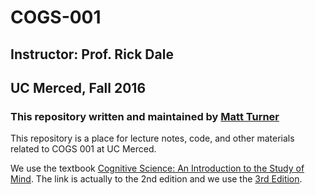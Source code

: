 # COGS-001

## Instructor: Prof. Rick Dale

## UC Merced, Fall 2016

### This repository written and maintained by [Matt Turner](mailto:mturner8@ucmerced.edu)

This repository is a place for lecture notes, code, and other materials related to COGS 001 at UC Merced.

We use the textbook [Cognitive Science: An Introduction to the Study of Mind](
http://www2.fiit.stuba.sk/~kvasnicka/CognitiveScience/Friedenberg_Cognitive%20science.pdf).
The link is actually to the 2nd edition and we use the [3rd Edition](
https://www.amazon.com/Cognitive-Science-Introduction-Study-Mind/dp/1483347419).

